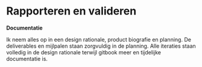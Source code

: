 # Rapporteren en valideren

**Documentatie**

Ik neem alles op in een design rationale, product biografie en planning. De deliverables en mijlpalen staan zorgvuldig in de planning. Alle iteraties staan volledig in de design rationale terwijl gitbook meer en tijdelijke documentatie is.&#x20;

